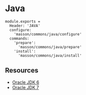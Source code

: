 
# Java

    module.exports =
      Header: 'JAVA'
      configure:
        'masson/commons/java/configure'
      commands:
        'prepare':
          'masson/commons/java/prepare'
        'install':
          'masson/commons/java/install'

## Resources

*   [Oracle JDK 6](http://www.oracle.com/technetwork/java/javasebusiness/downloads/java-archive-downloads-javase6-419409.html#jdk-6u45-oth-JPR)
*   [Oracle JDK 7](http://www.oracle.com/technetwork/java/javase/downloads/jdk7-downloads-1880260.html)
      
